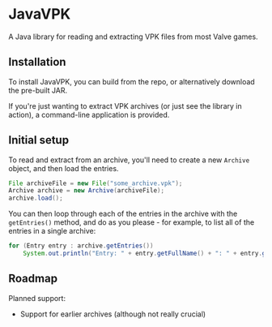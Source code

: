 JavaVPK
=======

A Java library for reading and extracting VPK files from most Valve games.

Installation
------

To install JavaVPK, you can build from the repo, or alternatively download the pre-built JAR.

If you're just wanting to extract VPK archives (or just see the library in action), a command-line application is provided.

Initial setup
------

To read and extract from an archive, you'll need to create a new ```Archive``` object, and then load the entries.

```java
File archiveFile = new File("some_archive.vpk");
Archive archive = new Archive(archiveFile);
archive.load();
```

You can then loop through each of the entries in the archive with the ```getEntries()``` method, and do as you please - for example, to list all of the entries in a single archive:

```java
for (Entry entry : archive.getEntries())
	System.out.println("Entry: " + entry.getFullName() + ": " + entry.getLength() + " bytes");
```

Roadmap
------

Planned support:

- Support for earlier archives (although not really crucial)